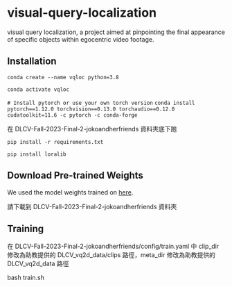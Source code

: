 # visual-query-localization
visual query localization, a project aimed at pinpointing the final appearance of specific objects within egocentric video footage.

## Installation

`conda create --name vqloc python=3.8`

`conda activate vqloc`

`# Install pytorch or use your own torch version`
`conda install pytorch==1.12.0 torchvision==0.13.0 torchaudio==0.12.0 cudatoolkit=11.6 -c pytorch -c conda-forge`

在 DLCV-Fall-2023-Final-2-jokoandherfriends 資料夾底下跑

`pip install -r requirements.txt`

`pip install loralib`

## Download **Pre-trained Weights**

We used the model weights trained on [here](https://utexas.box.com/shared/static/3j3q9qsc1kovpwfxtnsful7pvdy234q6.tar).

請下載到 DLCV-Fall-2023-Final-2-jokoandherfriends 資料夾

## Training 

在 DLCV-Fall-2023-Final-2-jokoandherfriends/config/train.yaml 中 clip_dir 修改為助教提供的 DLCV_vq2d_data/clips 路徑，meta_dir 修改為助教提供的 DLCV_vq2d_data 路徑

bash train.sh
